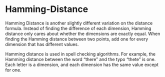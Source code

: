 # Hamming-Distance
Hamming Distance is another slightly different variation on the distance formula. Instead of finding the difference of each dimension, Hamming distance only cares about whether the dimensions are exactly equal. When finding the Hamming distance between two points, add one for every dimension that has different values.

Hamming distance is used in spell checking algorithms. For example, the Hamming distance between the word “there” and the typo “thete” is one. Each letter is a dimension, and each dimension has the same value except for one.
